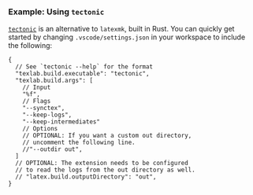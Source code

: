 ### Example: Using `tectonic`

[`tectonic`](https://tectonic-typesetting.github.io/) is an alternative to `latexmk`, built in Rust.
You can quickly get started by changing `.vscode/settings.json` in your workspace to include the following:

```jsonc
{
  // See `tectonic --help` for the format
  "texlab.build.executable": "tectonic",
  "texlab.build.args": [
    // Input
    "%f",
    // Flags
    "--synctex",
    "--keep-logs",
    "--keep-intermediates"
    // Options
    // OPTIONAL: If you want a custom out directory,
    // uncomment the following line.
    //"--outdir out",
  ]
  // OPTIONAL: The extension needs to be configured
  // to read the logs from the out directory as well.
  // "latex.build.outputDirectory": "out",
}
```
